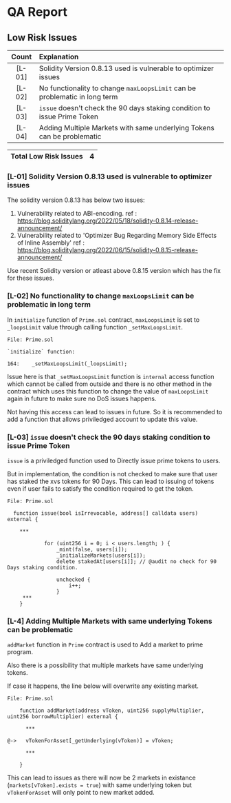 # QA Report

## Low Risk Issues
| Count | Explanation | 
|:--:|:-------|
| [L-01] | Solidity Version 0.8.13 used is vulnerable to optimizer issues |
| [L-02] | No functionality to change `maxLoopsLimit` can be problematic in long term |  
| [L-03] | `issue` doesn't check the 90 days staking condition to issue Prime Token |  
| [L-04] | Adding Multiple Markets with same underlying Tokens can be problematic |

| Total Low Risk Issues | 4 |
|:--:|:--:|

### [L-01] Solidity Version 0.8.13 used is vulnerable to optimizer issues

The solidity version 0.8.13 has below two issues:

1. Vulnerability related to ABI-encoding. ref : https://blog.soliditylang.org/2022/05/18/solidity-0.8.14-release-announcement/
2. Vulnerability related to 'Optimizer Bug Regarding Memory Side Effects of Inline Assembly' ref : https://blog.soliditylang.org/2022/06/15/solidity-0.8.15-release-announcement/

Use recent Solidity version or atleast above 0.8.15 version which has the fix for these issues.

### [L-02] No functionality to change `maxLoopsLimit` can be problematic in long term

In `initialize` function of `Prime.sol` contract, `maxLoopsLimit` is set to `_loopsLimit` value through calling function `_setMaxLoopsLimit`.

```solidity
File: Prime.sol

`initialize` function:

164:    _setMaxLoopsLimit(_loopsLimit);

```

Issue here is that `_setMaxLoopsLimit` function is `internal` access function which cannot be called from outside and there is no other method in the contract which uses this function to change the value of `maxLoopsLimit` again in future to make sure no DoS issues happens.

Not having this access can lead to issues in future. So it is recommended to add a function that allows priviledged account to update this value.

### [L-03] `issue` doesn't check the 90 days staking condition to issue Prime Token

`issue` is a priviledged function used to Directly issue prime tokens to users.

But in implementation, the condition is not checked to make sure that user has staked the xvs tokens for 90 Days. This can lead to issuing of tokens even if user fails to satisfy the condition required to get the token.

```solidity
File: Prime.sol

  function issue(bool isIrrevocable, address[] calldata users) external {

    ***

            for (uint256 i = 0; i < users.length; ) {
                _mint(false, users[i]);
                _initializeMarkets(users[i]);
                delete stakedAt[users[i]]; // @audit no check for 90 Days staking condition.

                unchecked {
                    i++;
                }
     ***
    }

```

### [L-4] Adding Multiple Markets with same underlying Tokens can be problematic

`addMarket` function in `Prime` contract is used to Add a market to prime program.

Also there is a possibility that multiple markets have same underlying tokens.

If case it happens, the line below will overwrite any existing market.

```solidity
File: Prime.sol

    function addMarket(address vToken, uint256 supplyMultiplier, uint256 borrowMultiplier) external {

      ***

@->   vTokenForAsset[_getUnderlying(vToken)] = vToken;

      ***

    }

```

This can lead to issues as there will now be 2 markets in existance (`markets[vToken].exists = true`) with same underlying token but `vTokenForAsset` will only point to new market added.
